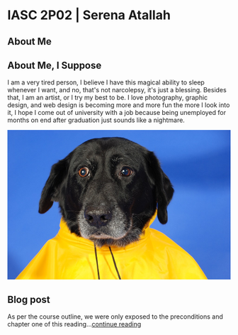 # IASC 2P02 | Serena Atallah

## About Me

## About Me, I Suppose

I am a very tired person, I believe I have this magical ability to sleep whenever I want, and no, that's not narcolepsy, it's just a blessing. Besides that, I am an artist, or I try my best to be. I love photography, graphic design, and web design is becoming more and more fun the more I look into it, I hope I come out of university with a job because being unemployed for months on end after graduation just sounds like a nightmare.

![](Images/yellow.jpg)

## Blog post

As per the course outline, we were only exposed to the preconditions and chapter one of this reading...[continue reading](publishblogpost)
